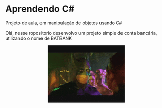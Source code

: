 # Aprendendo C#
Projeto de aula, em manipulação de objetos usando C#

Olá, nesse ropositorio desenvolvo um projeto simple de conta bancária, utilizando o nome de BATBANK 
<!-- Para saber mais sobre o projeto clique [aqui](https://7daysofcode.io/) -->

<p align="center">
  <img src="img/batcard.gif">
</p>

